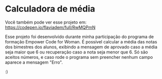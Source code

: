 # Calculadora de média

Você também pode ver esse projeto em: https://codepen.io/flaviadem/full/RwMQPmN

Esse projeto foi desenvolvido durante minha participação do programa de formação Empower Code for Woman. É possível calcular a média das notas dos bimestres dos alunos, exibindo a mensagem de aprovado caso a média seja maior que 6 ou recuperação caso a nota seja menor que 6. Só são aceitos números, e caso rode o programa sem preencher nenhum campo aparece a mensagem "Erro".  


:)
